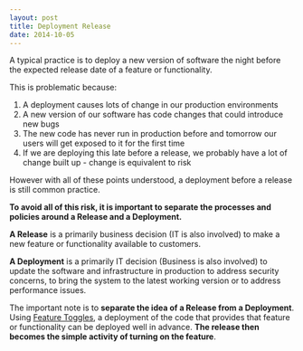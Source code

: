 ```yaml
---
layout: post
title: Deployment Release
date: 2014-10-05
---
```


A typical practice is to deploy a new version of software the night before the
expected release date of a feature or functionality.

This is problematic because:

1. A deployment causes lots of change in our production environments
1. A new version of our software has code changes that could introduce new bugs
1. The new code has never run in production before and tomorrow our users will
   get exposed to it for the first time
1. If we are deploying this late before a release, we probably have a lot of
   change built up - change is equivalent to risk

<!--more-->

However with all of these points understood, a deployment before a release is
still common practice.

**To avoid all of this risk, it is important to separate the processes and
policies around a Release and a Deployment.**

**A Release** is a primarily business decision (IT is also involved) to make a
new feature or functionality available to customers.

**A Deployment** is a primarily IT decision (Business is also involved) to
update the software and infrastructure in production to address security
concerns, to bring the system to the latest working version or to address
performance issues.

The important note is to **separate the idea of a Release from a Deployment**.
Using [Feature Toggles](http://martinfowler.com/bliki/FeatureToggle.html), a
deployment of the code that provides that feature or functionality can be
deployed well in advance. **The release then becomes the simple activity of
turning on the feature**.
